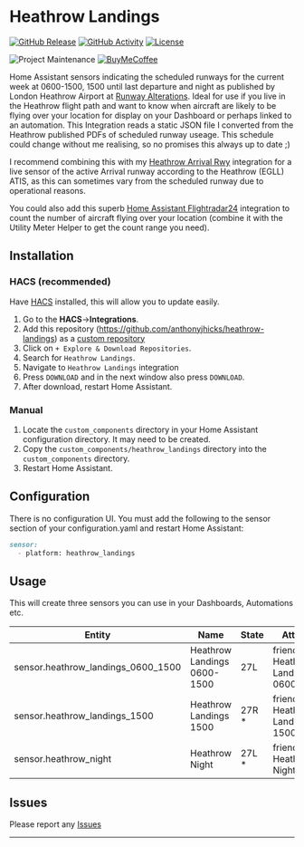 # Heathrow Landings
[![GitHub Release][releases-shield]][releases]
[![GitHub Activity][commits-shield]][commits]
[![License][license-shield]](LICENSE)

![Project Maintenance][maintenance-shield]
[![BuyMeCoffee][buymecoffeebadge]][buymecoffee]

Home Assistant sensors indicating the scheduled runways for the current week at 0600-1500, 1500 until last departure and night as published by London Heathrow Airport at [Runway Alterations](https://www.heathrow.com/content/dam/heathrow/web/common/documents/company/local-community/noise/operations/runway-alternation/Runway_Alternation_Programme_2024.pdf).  Ideal for use if you live in the Heathrow flight path and want to know when aircraft are likely to be flying over your location for display on your Dashboard or perhaps linked to an automation. This Integration reads a static JSON file I converted from the Heathrow published PDFs of scheduled runway useage.  This schedule could change without me realising, so no promises this always up to date ;)

I recommend combining this with my [Heathrow Arrival Rwy](http://github.com/anthonyjhicks/heathrow-arrival-rwy) integration for a live sensor of the active Arrival runway according to the Heathrow (EGLL) ATIS, as this can sometimes vary from the scheduled runway due to operational reasons.

You could also add this superb [Home Assistant Flightradar24](https://github.com/AlexandrErohin/home-assistant-flightradar24) integration to count the number of aircraft flying over your location (combine it with the Utility Meter Helper to get the count range you need).

## Installation

### HACS (recommended)

Have [HACS](https://hacs.xyz/) installed, this will allow you to update easily.

1. Go to the <b>HACS</b>-><b>Integrations</b>.
2. Add this repository (https://github.com/anthonyjhicks/heathrow-landings) as a [custom repository](https://hacs.xyz/docs/faq/custom_repositories/)
3. Click on `+ Explore & Download Repositories`.
4. Search for `Heathrow Landings`. 
5. Navigate to `Heathrow Landings` integration 
6. Press `DOWNLOAD` and in the next window also press `DOWNLOAD`. 
7. After download, restart Home Assistant.

### Manual

1. Locate the `custom_components` directory in your Home Assistant configuration directory. It may need to be created.
2. Copy the `custom_components/heathrow_landings` directory into the `custom_components` directory.
3. Restart Home Assistant.

## Configuration

There is no configuration UI.  You must add the following to the sensor section of your configuration.yaml and restart Home Assistant:

```markdown
sensor:
  - platform: heathrow_landings
```

## Usage

This will create three sensors you can use in your Dashboards, Automations etc.

| Entity | Name | State | Attributes |
| -- | -- | -- | -- |
| sensor.heathrow_landings_0600_1500 | Heathrow Landings 0600-1500 | 27L | friendly_name: Heathrow Landings 0600-1500 |
| sensor.heathrow_landings_1500 | Heathrow Landings 1500 | 27R * |	friendly_name: Heathrow Landings 1500 | 
| sensor.heathrow_night | Heathrow Night | 27L * | friendly_name: Heathrow Night |

## Issues

Please report any [Issues](http://github.com/anthonyjhicks/heathrow-landings/issues)

***

[heathrow-landings]: https://github.com/anthonyjhicks/heathrow-landings
[buymecoffee]: https://www.buymeacoffee.com/anthonyjhicks
[buymecoffeebadge]: https://img.shields.io/badge/buy%20me%20a%20coffee-donate-yellow.svg?style=for-the-badge
[commits-shield]: https://img.shields.io/github/commit-activity/y/anthonyjhicks/heathrow-landings.svg?style=for-the-badge
[commits]: https://github.com/anthonyjhicks/heathrow-landings/commits/main
[exampleimg]: example.png
[forum-shield]: https://img.shields.io/badge/community-forum-brightgreen.svg?style=for-the-badge
[forum]: https://community.home-assistant.io/
[license-shield]: https://img.shields.io/github/license/anthonyjhicks/heathrow-landings.svg?style=for-the-badge
[maintenance-shield]: https://img.shields.io/badge/maintainer-Anthony%20Hicks%20%40anthonyjhicks-blue.svg?style=for-the-badge
[releases-shield]: https://img.shields.io/github/release/anthonyjhicks/heathrow-landings.svg?style=for-the-badge
[releases]: https://github.com/anthonyjhicks/heathrow-landings/releases
